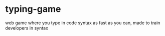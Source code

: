 # typing-game
web game where you type in code syntax as fast as you can, made to train developers in syntax
